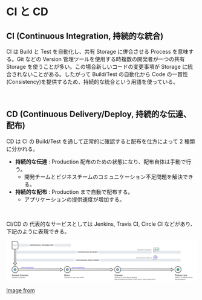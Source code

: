 # CI と CD

## CI (Continuous Integration, 持続的な統合)

CI は Build と Test を自動化し、共有 Storage に併合させる Process を意味する。Git などの Version 管理ツールを使用する時複数の開発者が一つの共有 Storage を使うことが多い。この場合新しいコードの変更事項が Storage に統合されないことがある。したがって Build/Test の自動化から Code の一貫性(Consistency)を提供するため、持続的な統合という用語を使っている。

<br>

## CD (Continuous Delivery/Deploy, 持続的な伝達、配布)

CD は CI の Build/Test を通して正常的に確認すると配布を仕方によって 2 種類に分かれる。

-   **持続的な伝達** : Production 配布のための状態になり、配布自体は手動で行う。
    -   開発チームとビジネスチームのコミュニケーション不足問題を解決できる。
-   **持続的な配布** : Production まで自動で配布する。
    -   アプリケーションの提供速度が増加する。

<br>

CI/CD の 代表的なサービスとしては Jenkins, Travis CI, Circle CI などがあり、下記のように表現できる。

<img src="../../images/frontend/ci-cd.png">

[Image from](https://aws.amazon.com/ko/devops/continuous-integration/)

<br>
